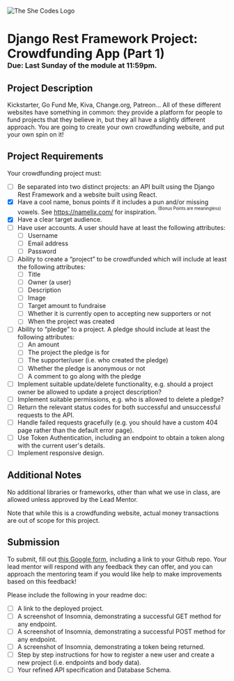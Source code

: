 ![The She Codes Logo](../../global_images/logo.png)

# Django Rest Framework Project: Crowdfunding App (Part 1)<br><sub><sup><sub>Due: Last Sunday of the module at 11:59pm.</sub></sup></sub>

## Project Description

Kickstarter, Go Fund Me, Kiva, Change.org, Patreon… All of these different websites have something in common: they provide a platform for people to fund projects that they believe in, but they all have a slightly different approach. You are going to create your own crowdfunding website, and put your own spin on it!

## Project Requirements

Your crowdfunding project must:

- [ ] Be separated into two distinct projects: an API built using the Django Rest Framework and a website built using React.
- [X] Have a cool name, bonus points if it includes a pun and/or missing vowels. See https://namelix.com/ for inspiration. <sup><sup>(Bonus Points are meaningless)</sup></sup>
- [X] Have a clear target audience.
- [ ] Have user accounts. A user should have at least the following attributes:
  - [ ] Username
  - [ ] Email address
  - [ ] Password
- [ ] Ability to create a “project” to be crowdfunded which will include at least the following attributes:
  - [ ] Title
  - [ ] Owner (a user)
  - [ ] Description
  - [ ] Image
  - [ ] Target amount to fundraise
  - [ ] Whether it is currently open to accepting new supporters or not
  - [ ] When the project was created
- [ ] Ability to “pledge” to a project. A pledge should include at least the following attributes:
  - [ ] An amount
  - [ ] The project the pledge is for
  - [ ] The supporter/user (i.e. who created the pledge)
  - [ ] Whether the pledge is anonymous or not
  - [ ] A comment to go along with the pledge
- [ ] Implement suitable update/delete functionality, e.g. should a project owner be allowed to update a project description?
- [ ] Implement suitable permissions, e.g. who is allowed to delete a pledge?
- [ ] Return the relevant status codes for both successful and unsuccessful requests to the API.
- [ ] Handle failed requests gracefully (e.g. you should have a custom 404 page rather than the default error page).
- [ ] Use Token Authentication, including an endpoint to obtain a token along with the current user's details.
- [ ] Implement responsive design.

## Additional Notes

No additional libraries or frameworks, other than what we use in class, are allowed unless approved by the Lead Mentor.

Note that while this is a crowdfunding website, actual money transactions are out of scope for this project.

## Submission

To submit, fill out [this Google form](https://forms.gle/34ymxgPhdT8YXDgF6), including a link to your Github repo. Your lead mentor will respond with any feedback they can offer, and you can approach the mentoring team if you would like help to make improvements based on this feedback!

Please include the following in your readme doc:

- [ ] A link to the deployed project.
- [ ] A screenshot of Insomnia, demonstrating a successful GET method for any endpoint.
- [ ] A screenshot of Insomnia, demonstrating a successful POST method for any endpoint.
- [ ] A screenshot of Insomnia, demonstrating a token being returned.
- [ ] Step by step instructions for how to register a new user and create a new project (i.e. endpoints and body data).
- [ ] Your refined API specification and Database Schema.
